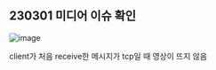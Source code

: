 ## 230301 미디어 이슈 확인

![image](https://user-images.githubusercontent.com/61377122/222056028-a6fee047-e77d-4307-855d-9e3adbcdcce9.png)

client가 처음 receive한 메시지가 tcp일 때 영상이 뜨지 않음
